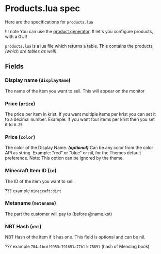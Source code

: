 # Products.lua spec

Here are the specifications for `products.lua`

!!! note
    You can use the [product generator](https://kristify.madefor.cc/productgen).
    It let's you configure products, with a GUI!

`products.lua` is a lua file which returns a table. This contains the products *(which are tables as well)*.

## Fields

### Display name (`displayName`)

The name of the item you want to sell. This will appear on the monitor

### Price (`price`)

The price per item in krist. If you want multiple items per krist you can set it to a decimal number.
Example: If you want four items per krist then you set it to `0.25`

### Price (`color`)

The color of the Display Name. _**(optional)**_ Can be any color from the color API as string.
Example: "red" or "blue" or nil, for the Themes default preference.
Note: This option can be ignored by the theme.

### Minecraft Item ID (`id`)

The ID of the item you want to sell.

??? example
    `minecraft:dirt`

### Metaname (`metaname`)

The part the customer will pay to (before @name.kst)

### NBT Hash (`nbt`)

NBT Hash of the item if it has one. This field is optional and can be nil.

??? example
    `704a1bcdf9953c791651a77b1fe78891` (hash of Mending book)